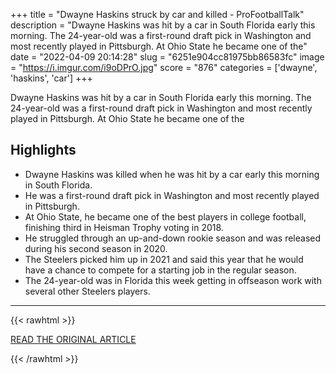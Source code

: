 +++
title = "Dwayne Haskins struck by car and killed - ProFootballTalk"
description = "Dwayne Haskins was hit by a car in South Florida early this morning. The 24-year-old was a first-round draft pick in Washington and most recently played in Pittsburgh. At Ohio State he became one of the"
date = "2022-04-09 20:14:28"
slug = "6251e904cc81975bb86583fc"
image = "https://i.imgur.com/i9oDPrO.jpg"
score = "876"
categories = ['dwayne', 'haskins', 'car']
+++

Dwayne Haskins was hit by a car in South Florida early this morning. The 24-year-old was a first-round draft pick in Washington and most recently played in Pittsburgh. At Ohio State he became one of the

## Highlights

- Dwayne Haskins was killed when he was hit by a car early this morning in South Florida.
- He was a first-round draft pick in Washington and most recently played in Pittsburgh.
- At Ohio State, he became one of the best players in college football, finishing third in Heisman Trophy voting in 2018.
- He struggled through an up-and-down rookie season and was released during his second season in 2020.
- The Steelers picked him up in 2021 and said this year that he would have a chance to compete for a starting job in the regular season.
- The 24-year-old was in Florida this week getting in offseason work with several other Steelers players.

---

{{< rawhtml >}}
  <p class="article-category">
    <a target="_blank" href="https://profootballtalk.nbcsports.com/2022/04/09/dwayne-haskins-struck-by-car-and-killed/">READ THE ORIGINAL ARTICLE</a>
  </p>
{{< /rawhtml >}}
